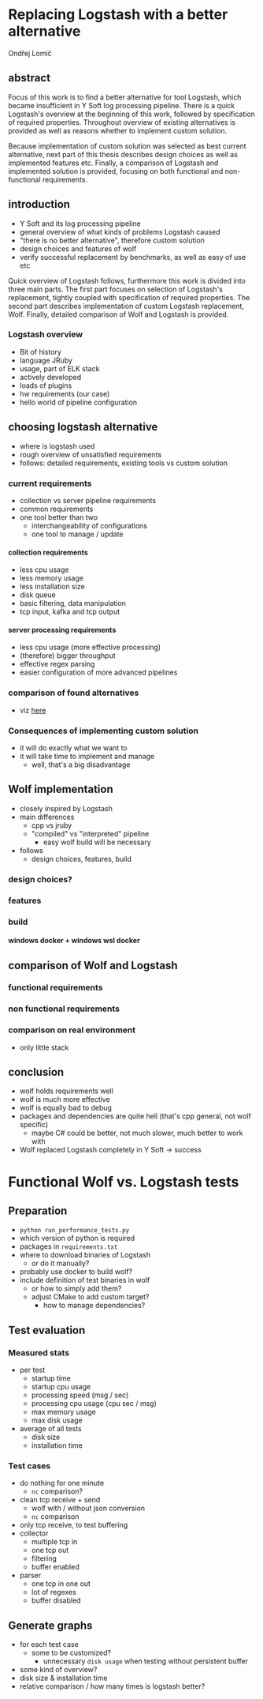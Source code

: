 # Replacing Logstash with a better alternative

Ondřej Lomič

## abstract

Focus of this work is to find a better alternative for tool Logstash, which became insufficient in Y Soft log processing pipeline. There is a quick Logstash's overview at the beginning of this work, followed by specification of required properties. Throughout overview of existing alternatives is provided as well as reasons whether to implement custom solution.

Because implementation of custom solution was selected as best current alternative, next part of this thesis describes design choices as well as implemented features etc. Finally, a comparison of Logstash and implemented solution is provided, focusing on both functional and non-functional requirements.    

## introduction

- Y Soft and its log processing pipeline
- general overview of what kinds of problems Logstash caused
- "there is no better alternative", therefore custom solution
- design choices and features of wolf
- verify successful replacement by benchmarks, as well as easy of use etc

Quick overview of Logstash follows, furthermore this work is divided into three main parts. The first part focuses on selection of Logstash's replacement, tightly coupled with specification of required properties. The second part describes implementation of custom Logstash replacement, Wolf. Finally, detailed comparison of Wolf and Logstash is provided.

### Logstash overview

- Bit of history
- language JRuby
- usage, part of ELK stack
- actively developed
- loads of plugins
- hw requirements (our case)
- hello world of pipeline configuration

## choosing logstash alternative

- where is logstash used
- rough overview of unsatisfied requirements
- follows: detailed requirements, existing tools vs custom solution

### current requirements

- collection vs server pipeline requirements
- common requirements
- one tool better than two
    - interchangeability of configurations
    - one tool to manage / update

#### collection requirements

- less cpu usage
- less memory usage
- less installation size
- disk queue
- basic filtering, data manipulation
- tcp input, kafka and tcp output

#### server processing requirements

- less cpu usage (more effective processing)
- (therefore) bigger throughput
- effective regex parsing
- easier configuration of more advanced pipelines

### comparison of found alternatives

- viz [here](https://wiki.ysoft.local/display/RSP/1.+Why+to+replace+Logstash+with+our+own+implementation)

### Consequences of implementing custom solution

- it will do exactly what we want to
- it will take time to implement and manage
    - well, that's a big disadvantage

## Wolf implementation

- closely inspired by Logstash
- main differences
    - cpp vs jruby
    - "compiled" vs "interpreted" pipeline
        - easy wolf build will be necessary
- follows
    - design choices, features, build

### design choices?

### features

### build

#### windows docker + windows wsl docker

## comparison of Wolf and Logstash

### functional requirements

### non functional requirements

### comparison on real environment

- only little stack

## conclusion

- wolf holds requirements well
- wolf is much more effective
- wolf is equally bad to debug
- packages and dependencies are quite hell (that's cpp general, not wolf specific)
    - maybe C# could be better, not much slower, much better to work with
- Wolf replaced Logstash completely in Y Soft -> success


# Functional Wolf vs. Logstash tests

## Preparation

- `python run_performance_tests.py`
- which version of python is required
- packages in `requirements.txt`
- where to download binaries of Logstash
    - or do it manually?
- probably use docker to build wolf?
- include definition of test binaries in wolf
    - or how to simply add them?
    - adjust CMake to add custom target?
        - how to manage dependencies?

## Test evaluation

### Measured stats

- per test
    - startup time
    - startup cpu usage
    - processing speed (msg / sec)
    - processing cpu usage (cpu sec / msg)
    - max memory usage
    - max disk usage
- average of all tests
    - disk size
    - installation time

### Test cases

- do nothing for one minute
    - `nc` comparison?
- clean tcp receive + send
    - wolf with / without json conversion
    - `nc` comparison
- only tcp receive, to test buffering
- collector
    - multiple tcp in
    - one tcp out
    - filtering
    - buffer enabled
- parser
    - one tcp in one out
    - lot of regexes
    - buffer disabled

## Generate graphs

- for each test case
    - some to be customized?
        - unnecessary `disk usage` when testing without persistent buffer
- some kind of overview?
- disk size & installation time
- relative comparison / how many times is logstash better?